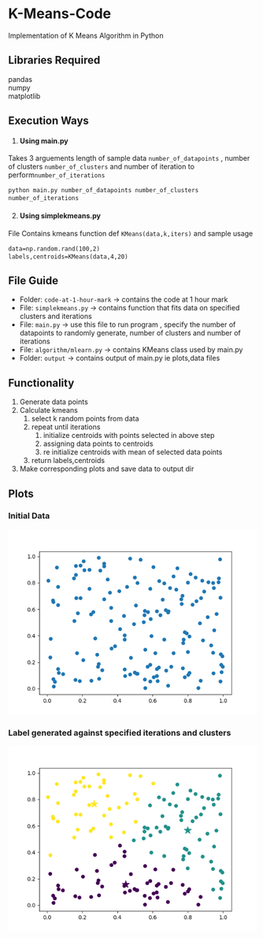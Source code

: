 # K-Means-Code 
Implementation of K Means Algorithm in Python 

## Libraries Required  
pandas  
numpy  
matplotlib   

## Execution Ways 
1. #### Using main.py  
Takes 3 arguements length of sample data `number_of_datapoints` , number of clusters `number_of_clusters` and number of iteration to perform`number_of_iterations`
 ```  
 python main.py number_of_datapoints number_of_clusters number_of_iterations  
 ```

2. #### Using simplekmeans.py  
File Contains kmeans function def `KMeans(data,k,iters)` and sample usage
```
data=np.random.rand(100,2)
labels,centroids=KMeans(data,4,20)
```

## File Guide  

- Folder: `code-at-1-hour-mark` -> contains the code at 1 hour mark    
- File: `simplekmeans.py` -> contains function that fits data on specified clusters and iterations   
- File: `main.py` -> use this file to run program , specify the number of datapoints to randomly generate, number of clusters and number of iterations    
- File: `algorithm/mlearn.py` -> contains KMeans class used by main.py  
- Folder: `output` -> contains output of main.py ie plots,data files  

## Functionality
1. Generate data points
2. Calculate kmeans
   1. select k random points from data
   2. repeat until iterations
      1. initialize centroids with points selected in above step
      2. assigning data points to centroids
      3. re initialize centroids with mean of selected data points
   3. return labels,centroids 
3. Make corresponding plots and save data to output dir

## Plots
### Initial Data 
 ![p](output/initial-data.png)  

### Label generated against specified iterations and clusters 
 ![p](output/data-3-clusters-30-iteration.png) 
 
 

  
